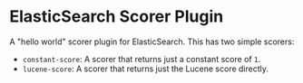 # ElasticSearch Scorer Plugin

A "hello world" scorer plugin for ElasticSearch. This has two simple scorers:

* `constant-score`: A scorer that returns just a constant score of `1`.
* `lucene-score`: A scorer that returns just the Lucene score directly.

